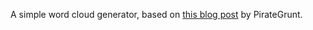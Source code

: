 A simple word cloud generator,  based on [this blog post](http://pirategrunt.com/2013/12/11/24-days-of-r-day-11/) by PirateGrunt.